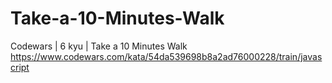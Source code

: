 # Take-a-10-Minutes-Walk
Codewars | 6 kyu | Take a 10 Minutes Walk
https://www.codewars.com/kata/54da539698b8a2ad76000228/train/javascript
